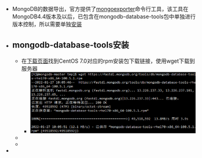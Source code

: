 - MongoDB的数据导出，官方提供了[mongoexporter](https://docs.mongodb.com/database-tools/mongoexport/)命令行工具，该工具在MongoDB4.4版本及以后，已包含在mongodb-database-tools包中单独进行版本控制，所以需要单独[安装](https://docs.mongodb.com/database-tools/installation/installation-linux/)
- ## mongodb-database-tools安装
	- 在[下载页面](https://www.mongodb.com/try/download/database-tools?tck=docs_databasetools)找到CentOS 7.0对应的rpm安装包下载链接，使用wget下载到服务器
		- ![image.png](../assets/image_1643249429238_0.png)
	-
	-
-